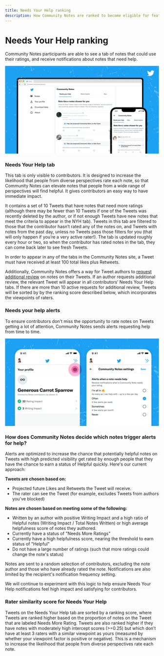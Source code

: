 ```yaml
---
title: Needs Your Help ranking
description: How Community Notes are ranked to become eligible for features and notifications
---
```

# Needs Your Help ranking

Community Notes participants are able to see a tab of notes that could use their ratings, and receive notifications about notes that need help.

![Community Notes home page, showing Tweets with notes to be rated](../images/home.png)

### Needs Your Help tab

This tab is only visible to contributors. It is designed to increase the likelihood that people from diverse perspectives rate each note, so that Community Notes can elevate notes that people from a wide range of perspectives will find helpful. It gives contributors an easy way to have immediate impact.

It contains a set of 10 Tweets that have notes that need more ratings (although there may be fewer than 10 Tweets if one of the Tweets was recently deleted by the author, or if not enough Tweets have new notes that meet the criteria to appear in the NYH tab). Tweets in this tab are filtered to those that the contributor hasn’t rated any of the notes on, and Tweets with notes from the past day, unless no Tweets pass those filters for you (that will only happen if you’re a very active rater!). The tab is updated roughly every hour or two, so when the contributor has rated notes in the tab, they can come back later to see fresh Tweets.

In order to appear in any of the tabs in the Community Notes site, a Tweet must have received at least 100 total likes plus Retweets.

Additionally, Community Notes offers a way for Tweet authors to [request additional review](../contributing/additional-review) on notes on their Tweets. If an author requests additional review, the relevant Tweet will appear in all contributors’ Needs Your Help tabs. If there are more than 10 active requests for additional review, Tweets will be sorted by by the ranking score described below, which incorporates the viewpoints of raters.

### Needs your help alerts

To ensure contributors don't miss the opportunity to rate notes on Tweets getting a lot of attention, Community Notes sends alerts requesting help from time to time.

![One screenshot showing a Community Notes Contributor profile page, highlighting the settings button on the top right. Another screenshot showing the settings screen where contributors can edit their alert frequency](../images/alerts-settings.png)

### How does Community Notes decide which notes trigger alerts for help?

Alerts are optimized to increase the chance that potentially helpful notes on Tweets with high predicted visibility get rated by enough people that they have the chance to earn a status of Helpful quickly. Here's our current approach:

**Tweets are chosen based on:**

- Projected future Likes and Retweets the Tweet will receive.
- The rater can see the Tweet (for example, excludes Tweets from authors you've blocked)

**Notes are chosen based on meeting some of the following:**

- Written by an author with positive Writing Impact and a high ratio of Helpful notes (Writing Impact / Total Notes Written) or high average helpfulness score of notes they authored.
- Currently have a status of "Needs More Ratings"
- Currently have a high helpfulness score, nearing the threshold to earn status of "Helpful"
- Do not have a large number of ratings (such that more ratings could change the note's status)

Notes are sent to a random selection of contributors, excluding the note author and those who have already rated the note. Notifications are also limited by the recipient's notification frequency setting.

We will continue to experiment with this logic to help ensure Needs Your Help notifications feel high impact and satisfying for contributors.

### Rater similarity score for Needs Your Help

Tweets on the Needs Your Help tab are sorted by a ranking score, where Tweets are ranked higher based on the proportion of notes on the Tweet that are labeled Needs More Rating. Tweets are also ranked higher if they have notes with moderately high intercept scores (>=0.25) but which don’t have at least 3 raters with a similar viewpoint as yours (measured by whether your viewpoint factor is positive or negative). This is a mechanism to increase the likelihood that people from diverse perspectives rate each note.
